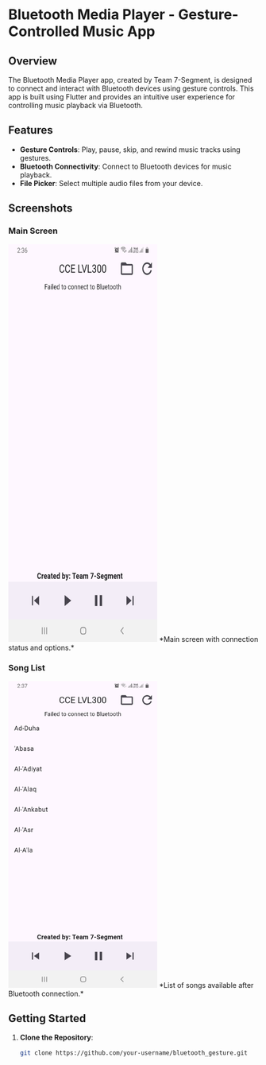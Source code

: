 # Bluetooth Media Player - Gesture-Controlled Music App

## Overview
The Bluetooth Media Player app, created by Team 7-Segment, is designed to connect and interact with Bluetooth devices using gesture controls. This app is built using Flutter and provides an intuitive user experience for controlling music playback via Bluetooth.

## Features
- **Gesture Controls**: Play, pause, skip, and rewind music tracks using gestures.
- **Bluetooth Connectivity**: Connect to Bluetooth devices for music playback.
- **File Picker**: Select multiple audio files from your device.

## Screenshots
### Main Screen
<img src="screen_shots/screen_1.jpg" alt="Main Screen" width="300" height="800"/>
*Main screen with connection status and options.*

### Song List
<img src="screen_shots/screen_2.jpg" alt="Main Screen" width="300"/>
*List of songs available after Bluetooth connection.*

## Getting Started
1. **Clone the Repository**:
   ```bash
   git clone https://github.com/your-username/bluetooth_gesture.git
